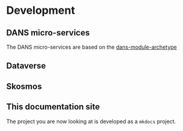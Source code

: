 Development
===========

DANS micro-services
-------------------
The DANS micro-services are based on the [dans-module-archetype]



Dataverse
---------

Skosmos
-------

This documentation site
-----------------------
The project you are now looking at is developed as a `mkdocs` project.



[dans-module-archetype]: https://dans-knaw.github.io/dans-module-archetype/